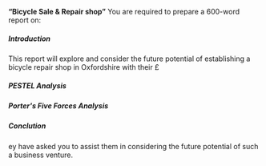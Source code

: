 **“Bicycle Sale & Repair shop”**
You are required to prepare a 600-word report on:

##### Introduction
This report will explore and consider the future potential of establishing a bicycle repair shop in Oxfordshire with their £
##### PESTEL Analysis

##### Porter's Five Forces Analysis

##### Conclution
ey have asked you to assist them in considering the future potential of such a business venture.